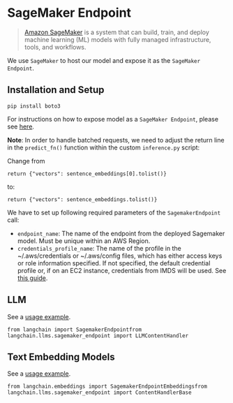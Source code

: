 SageMaker Endpoint
==================

> [Amazon SageMaker](https://aws.amazon.com/sagemaker/) is a system that can build, train, and deploy machine learning (ML) models with fully managed infrastructure, tools, and workflows.

We use `SageMaker` to host our model and expose it as the `SageMaker Endpoint`.

Installation and Setup[​](#installation-and-setup "Direct link to Installation and Setup")
------------------------------------------------------------------------------------------

    pip install boto3

For instructions on how to expose model as a `SageMaker Endpoint`, please see [here](https://www.philschmid.de/custom-inference-huggingface-sagemaker).

**Note**: In order to handle batched requests, we need to adjust the return line in the `predict_fn()` function within the custom `inference.py` script:

Change from

    return {"vectors": sentence_embeddings[0].tolist()}

to:

    return {"vectors": sentence_embeddings.tolist()}

We have to set up following required parameters of the `SagemakerEndpoint` call:

*   `endpoint_name`: The name of the endpoint from the deployed Sagemaker model. Must be unique within an AWS Region.
*   `credentials_profile_name`: The name of the profile in the ~/.aws/credentials or ~/.aws/config files, which has either access keys or role information specified. If not specified, the default credential profile or, if on an EC2 instance, credentials from IMDS will be used. See [this guide](https://boto3.amazonaws.com/v1/documentation/api/latest/guide/credentials.html).

LLM[​](#llm "Direct link to LLM")
---------------------------------

See a [usage example](/docs/modules/model_io/models/llms/integrations/sagemaker.html).

    from langchain import SagemakerEndpointfrom langchain.llms.sagemaker_endpoint import LLMContentHandler

Text Embedding Models[​](#text-embedding-models "Direct link to Text Embedding Models")
---------------------------------------------------------------------------------------

See a [usage example](/docs/modules/data_connection/text_embedding/integrations/sagemaker-endpoint.html).

    from langchain.embeddings import SagemakerEndpointEmbeddingsfrom langchain.llms.sagemaker_endpoint import ContentHandlerBase